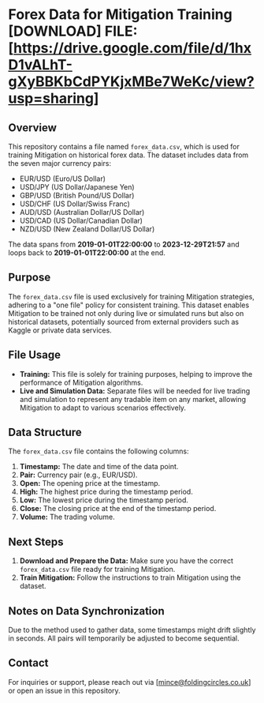# Forex Data for Mitigation Training [DOWNLOAD] FILE:[https://drive.google.com/file/d/1hxD1vALhT-gXyBBKbCdPYKjxMBe7WeKc/view?usp=sharing]

## Overview

This repository contains a file named `forex_data.csv`, which is used for training Mitigation on historical forex data. The dataset includes data from the seven major currency pairs:

- EUR/USD (Euro/US Dollar)
- USD/JPY (US Dollar/Japanese Yen)
- GBP/USD (British Pound/US Dollar)
- USD/CHF (US Dollar/Swiss Franc)
- AUD/USD (Australian Dollar/US Dollar)
- USD/CAD (US Dollar/Canadian Dollar)
- NZD/USD (New Zealand Dollar/US Dollar)

The data spans from **2019-01-01T22:00:00** to **2023-12-29T21:57** and loops back to **2019-01-01T22:00:00** at the end.

## Purpose

The `forex_data.csv` file is used exclusively for training Mitigation strategies, adhering to a "one file" policy for consistent training. This dataset enables Mitigation to be trained not only during live or simulated runs but also on historical datasets, potentially sourced from external providers such as Kaggle or private data services.

## File Usage

- **Training:** This file is solely for training purposes, helping to improve the performance of Mitigation algorithms.
- **Live and Simulation Data:** Separate files will be needed for live trading and simulation to represent any tradable item on any market, allowing Mitigation to adapt to various scenarios effectively.

## Data Structure

The `forex_data.csv` file contains the following columns:

1. **Timestamp:** The date and time of the data point.
2. **Pair:** Currency pair (e.g., EUR/USD).
3. **Open:** The opening price at the timestamp.
4. **High:** The highest price during the timestamp period.
5. **Low:** The lowest price during the timestamp period.
6. **Close:** The closing price at the end of the timestamp period.
7. **Volume:** The trading volume.

## Next Steps

1. **Download and Prepare the Data:** Make sure you have the correct `forex_data.csv` file ready for training Mitigation.
2. **Train Mitigation:** Follow the instructions to train Mitigation using the dataset.

## Notes on Data Synchronization

Due to the method used to gather data, some timestamps might drift slightly in seconds. All pairs will temporarily be adjusted to become sequential.

## Contact

For inquiries or support, please reach out via [mince@foldingcircles.co.uk] or open an issue in this repository.
